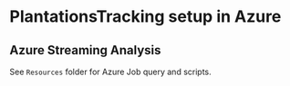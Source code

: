 PlantationsTracking setup in Azure
==================================

## Azure Streaming Analysis

See `Resources` folder for Azure Job query and scripts.
